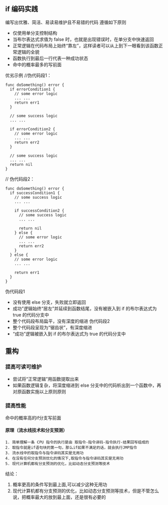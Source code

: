 
##  if 编码实践
编写出优雅、简洁、易读易维护且不易错的代码
遵循如下原则
- 仅使用单分支控制结构
- 当布尔表达式求值为 false 时，也就是出现错误时，在单分支中快速返回
- 正常逻辑在代码布局上始终“靠左”，这样读者可以从上到下一眼看到该函数正常逻辑的全貌
- 函数执行到最后一行代表一种成功状态
- 命中的概率最多的写前面

优劣示例
//伪代码段1：
```shell
func doSomething() error {
  if errorCondition1 {
    // some error logic
    ... ...
    return err1
  }
  
  // some success logic
  ... ...

  if errorCondition2 {
    // some error logic
    ... ...
    return err2
  }

  // some success logic
  ... ...
  return nil
}
```
// 伪代码段2：
```shell
func doSomething() error {
  if successCondition1 {
    // some success logic
    ... ...

    if successCondition2 {
      // some success logic
      ... ...

      return nil
    } else {
      // some error logic
      ... ...
      return err2
    }
  } else {
    // some error logic
    ... ...
  
    return err1
  }
}
```
伪代码段1
- 没有使用 else 分支，失败就立即返回
- 成功”逻辑始终“居左”并延续到函数结尾，没有被嵌入到 if 的布尔表达式为 true 的代码分支中
- 整个代码段布局扁平，没有深度的缩进
伪代码段2
- 整个代码段呈现为“锯齿状”，有深度缩进
- “成功”逻辑被嵌入到 if 的布尔表达式为 true 的代码分支中

## 重构

### 提高可读可维护
- 尝试将“正常逻辑”用函数提取出来
- 如果函数逻辑复杂，将深度缩进到 else 分支中的代码析出到一个函数中，再对原函数实施以上原则原则

### 提高性能
命中的概率高的if分支写前面

#### 原理（流水线技术和分支预测）

```text
1. 简单理解一条 CPU 指令的执行是由 取指令-指令译码-指令执行-结果回写组成的
2. 取指令就是if语句块的第一句，那么if如果不满足的话，就会执行JMP指令
3. 流水线中的取指令与指令译码其实是无用功
4. 在没有任何分支预测优化的情况下,取指令与指令译码其实是无用功
5. 现代计算机都有分支预测的优化，比如动态分支预测等技术
```
结论：
1. 概率更高的条件写到最上面,可以减少这种无用功
2. 现代计算机都有分支预测的优化，比如动态分支预测等技术，但是不管怎么说，把概率最大的放到最上面，还是很有必要的
